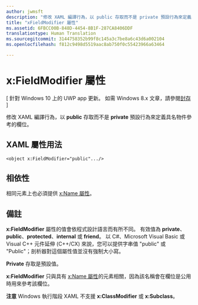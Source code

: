 ```yaml
---
author: jwmsft
description: "修改 XAML 編譯行為，以 public 存取而不是 private 預設行為來定義具名物件參考的欄位。"
title: "xFieldModifier 屬性"
ms.assetid: 6FBCC00B-848D-4454-8B1F-287CA8406DDF
translationtype: Human Translation
ms.sourcegitcommit: 3144758352b99f8c145a3c7be8a6c43d6a002104
ms.openlocfilehash: f812c9498d5519aac8ab750f0c55423966a63464

---
```


# x:FieldModifier 屬性

\[ 針對 Windows 10 上的 UWP app 更新。 如需 Windows 8.x 文章，請參閱[封存](http://go.microsoft.com/fwlink/p/?linkid=619132) \]

修改 XAML 編譯行為，以 **public** 存取而不是 **private** 預設行為來定義具名物件參考的欄位。

## XAML 屬性用法

``` syntax
<object x:FieldModifier="public".../>
```

## 相依性

相同元素上也必須提供 [x:Name 屬性](x-name-attribute.md)。

## 備註

**x:FieldModifier** 屬性的值會依程式設計語言而有所不同。 有效值為 **private**、**public**、**protected**、**internal** 或 **friend**。 以 C#、Microsoft Visual Basic 或 Visual C++ 元件延伸 (C++/CX) 來說，您可以提供字串值 "public" 或 "Public"；剖析器對這個屬性值並沒有強制大小寫。

**Private** 存取是預設值。

**x:FieldModifier** 只與具有 [x:Name 屬性](x-name-attribute.md)的元素相關，因為該名稱會在欄位是公用時用來參考該欄位。

**注意** Windows 執行階段 XAML 不支援 **x:ClassModifier** 或 **x:Subclass**。




<!--HONumber=Aug16_HO3-->


